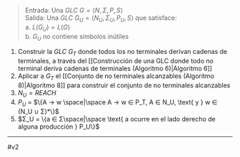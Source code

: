 
>Entrada: Una $GLC$ $G = ⟨N, Σ, P, S⟩$  
   Salida: Una $GLC$ $G_U = ⟨N_U, Σ_U, P_U, S⟩$ que satisface:  
	a. $L(G_U) = L(G)$  
	b. $G_U$ no contiene símbolos inútiles  

1. Construir la $GLC$ $G_T$ donde todos los no terminales derivan cadenas de terminales, a través del [[Construcción de una GLC donde todo no terminal deriva cadenas de terminales (Algoritmo 6)|Algoritmo 6]]  
2. Aplicar a $G_T$ el [[Conjunto de no terminales alcanzables (Algoritmo 8)|Algoritmo 8]] para construir el conjunto de no terminales alcanzables  
3. $N_U = REACH$  
4. $P_U$ = $\{A → w \space|\space A → w ∈ P_T, A ∈ N_U, \text{ y } w ∈ (N_U ∪ Σ)*\}$  
5. $Σ_U = \{a ∈ Σ\space|\space \text{ a ocurre en el lado derecho de alguna producción } P_U\}$

***
#v2 
